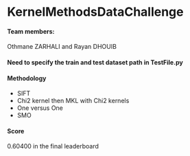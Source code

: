 # KernelMethodsDataChallenge
#### Team members: 
Othmane ZARHALI and Rayan DHOUIB
#### Need to specify the train and test dataset path in TestFile.py
#### Methodology
- SIFT
- Chi2 kernel then MKL with Chi2 kernels
- One versus One
- SMO
#### Score
0.60400 in the final leaderboard 
